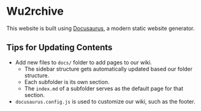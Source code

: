 # Wu2rchive

This website is built using [Docusaurus](https://docusaurus.io/), a modern static website generator.

## Tips for Updating Contents

-   Add new files to `docs/` folder to add pages to our wiki.
    -   The sidebar structure gets automatically updated based our folder structure.
    -   Each subfolder is its own section.
    -   The `index.md` of a subfolder serves as the default page for that section.
-   `docusaurus.config.js` is used to customize our wiki, such as the footer.
